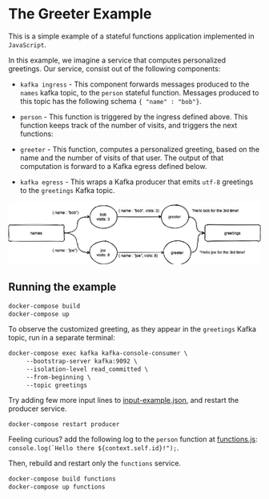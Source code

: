 # The Greeter Example

This is a simple example of a stateful functions application implemented in `JavaScript`.

In this example, we imagine a service that computes personalized greetings. 
Our service, consist out of the following components:

* `kafka ingress` - This component forwards messages produced to the `names` kafka topic,
to the `person` stateful function. Messages produced to this topic has the following 
schema `{ "name" : "bob"}`.

* `person` - This function is triggered by the ingress defined above.
This function keeps track of the number of visits, and triggers the next functions:

* `greeter` - This function, computes a personalized greeting, based on the name and the number
of visits of that user. The output of that computation is forward to a Kafka egress defined below.
 
* `kafka egress` - This wraps a Kafka producer that emits `utf-8` greetings to the `greetings` Kafka topic.


![Flow](arch.png "Flow")

## Running the example

```
docker-compose build
docker-compose up
```

To observe the customized greeting, as they appear in the `greetings` Kafka topic, run in a separate terminal:

```
docker-compose exec kafka kafka-console-consumer \
     --bootstrap-server kafka:9092 \
     --isolation-level read_committed \
     --from-beginning \
     --topic greetings
```

Try adding few more input lines to [input-example.json](input-example.json), and restart
the producer service.

```
docker-compose restart producer
``` 

Feeling curious? add the following log to the `person` function at [functions.js](functions.js):
```console.log(`Hello there ${context.self.id}!");```.

Then, rebuild and restart only the `functions` service.

```
docker-compose build functions
docker-compose up functions
```
